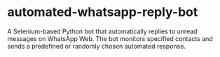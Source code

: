 # automated-whatsapp-reply-bot
A Selenium-based Python bot that automatically replies to unread messages on WhatsApp Web. The bot monitors specified contacts and sends a predefined or randomly chosen automated response.

